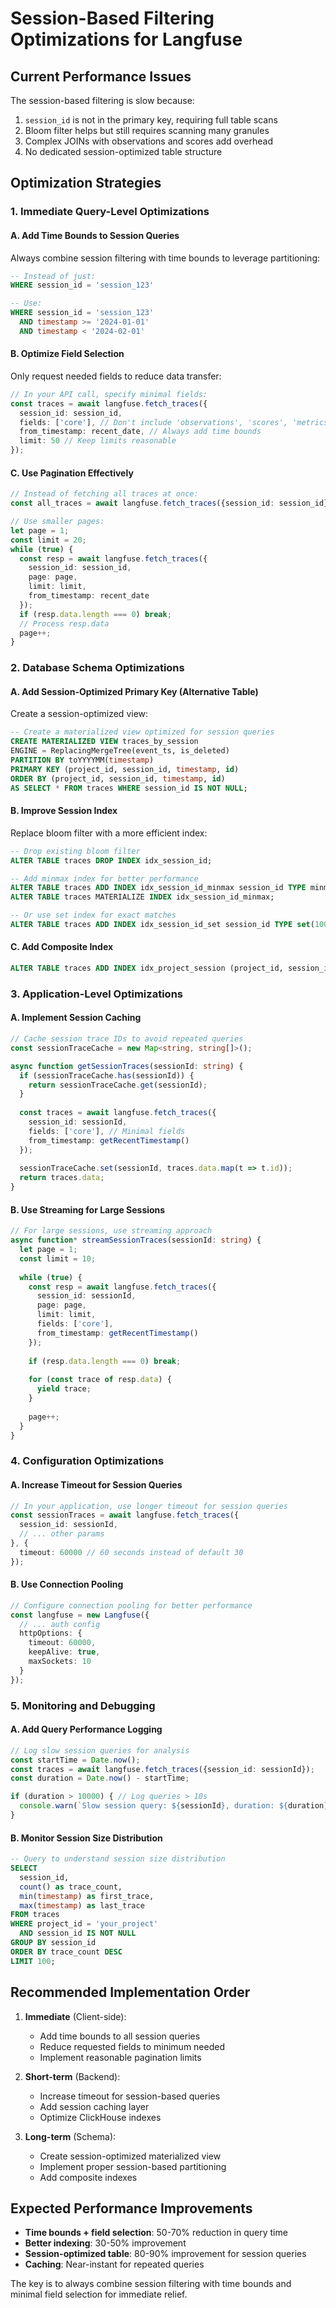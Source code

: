 # Session-Based Filtering Optimizations for Langfuse

## Current Performance Issues

The session-based filtering is slow because:
1. `session_id` is not in the primary key, requiring full table scans
2. Bloom filter helps but still requires scanning many granules
3. Complex JOINs with observations and scores add overhead
4. No dedicated session-optimized table structure

## Optimization Strategies

### 1. Immediate Query-Level Optimizations

#### A. Add Time Bounds to Session Queries
Always combine session filtering with time bounds to leverage partitioning:

```sql
-- Instead of just:
WHERE session_id = 'session_123'

-- Use:
WHERE session_id = 'session_123' 
  AND timestamp >= '2024-01-01' 
  AND timestamp < '2024-02-01'
```

#### B. Optimize Field Selection
Only request needed fields to reduce data transfer:

```typescript
// In your API call, specify minimal fields:
const traces = await langfuse.fetch_traces({
  session_id: session_id,
  fields: ['core'], // Don't include 'observations', 'scores', 'metrics' unless needed
  from_timestamp: recent_date, // Always add time bounds
  limit: 50 // Keep limits reasonable
});
```

#### C. Use Pagination Effectively
```typescript
// Instead of fetching all traces at once:
const all_traces = await langfuse.fetch_traces({session_id: session_id});

// Use smaller pages:
let page = 1;
const limit = 20;
while (true) {
  const resp = await langfuse.fetch_traces({
    session_id: session_id,
    page: page,
    limit: limit,
    from_timestamp: recent_date
  });
  if (resp.data.length === 0) break;
  // Process resp.data
  page++;
}
```

### 2. Database Schema Optimizations

#### A. Add Session-Optimized Primary Key (Alternative Table)
Create a session-optimized view:

```sql
-- Create a materialized view optimized for session queries
CREATE MATERIALIZED VIEW traces_by_session
ENGINE = ReplacingMergeTree(event_ts, is_deleted)
PARTITION BY toYYYYMM(timestamp)
PRIMARY KEY (project_id, session_id, timestamp, id)
ORDER BY (project_id, session_id, timestamp, id)
AS SELECT * FROM traces WHERE session_id IS NOT NULL;
```

#### B. Improve Session Index
Replace bloom filter with a more efficient index:

```sql
-- Drop existing bloom filter
ALTER TABLE traces DROP INDEX idx_session_id;

-- Add minmax index for better performance
ALTER TABLE traces ADD INDEX idx_session_id_minmax session_id TYPE minmax GRANULARITY 1;
ALTER TABLE traces MATERIALIZE INDEX idx_session_id_minmax;

-- Or use set index for exact matches
ALTER TABLE traces ADD INDEX idx_session_id_set session_id TYPE set(1000) GRANULARITY 1;
```

#### C. Add Composite Index
```sql
ALTER TABLE traces ADD INDEX idx_project_session (project_id, session_id) TYPE bloom_filter() GRANULARITY 1;
```

### 3. Application-Level Optimizations

#### A. Implement Session Caching
```typescript
// Cache session trace IDs to avoid repeated queries
const sessionTraceCache = new Map<string, string[]>();

async function getSessionTraces(sessionId: string) {
  if (sessionTraceCache.has(sessionId)) {
    return sessionTraceCache.get(sessionId);
  }
  
  const traces = await langfuse.fetch_traces({
    session_id: sessionId,
    fields: ['core'], // Minimal fields
    from_timestamp: getRecentTimestamp()
  });
  
  sessionTraceCache.set(sessionId, traces.data.map(t => t.id));
  return traces.data;
}
```

#### B. Use Streaming for Large Sessions
```typescript
// For large sessions, use streaming approach
async function* streamSessionTraces(sessionId: string) {
  let page = 1;
  const limit = 10;
  
  while (true) {
    const resp = await langfuse.fetch_traces({
      session_id: sessionId,
      page: page,
      limit: limit,
      fields: ['core'],
      from_timestamp: getRecentTimestamp()
    });
    
    if (resp.data.length === 0) break;
    
    for (const trace of resp.data) {
      yield trace;
    }
    
    page++;
  }
}
```

### 4. Configuration Optimizations

#### A. Increase Timeout for Session Queries
```typescript
// In your application, use longer timeout for session queries
const sessionTraces = await langfuse.fetch_traces({
  session_id: sessionId,
  // ... other params
}, {
  timeout: 60000 // 60 seconds instead of default 30
});
```

#### B. Use Connection Pooling
```typescript
// Configure connection pooling for better performance
const langfuse = new Langfuse({
  // ... auth config
  httpOptions: {
    timeout: 60000,
    keepAlive: true,
    maxSockets: 10
  }
});
```

### 5. Monitoring and Debugging

#### A. Add Query Performance Logging
```typescript
// Log slow session queries for analysis
const startTime = Date.now();
const traces = await langfuse.fetch_traces({session_id: sessionId});
const duration = Date.now() - startTime;

if (duration > 10000) { // Log queries > 10s
  console.warn(`Slow session query: ${sessionId}, duration: ${duration}ms`);
}
```

#### B. Monitor Session Size Distribution
```sql
-- Query to understand session size distribution
SELECT 
  session_id,
  count() as trace_count,
  min(timestamp) as first_trace,
  max(timestamp) as last_trace
FROM traces 
WHERE project_id = 'your_project' 
  AND session_id IS NOT NULL
GROUP BY session_id
ORDER BY trace_count DESC
LIMIT 100;
```

## Recommended Implementation Order

1. **Immediate** (Client-side):
   - Add time bounds to all session queries
   - Reduce requested fields to minimum needed
   - Implement reasonable pagination limits

2. **Short-term** (Backend):
   - Increase timeout for session-based queries
   - Add session caching layer
   - Optimize ClickHouse indexes

3. **Long-term** (Schema):
   - Create session-optimized materialized view
   - Implement proper session-based partitioning
   - Add composite indexes

## Expected Performance Improvements

- **Time bounds + field selection**: 50-70% reduction in query time
- **Better indexing**: 30-50% improvement
- **Session-optimized table**: 80-90% improvement for session queries
- **Caching**: Near-instant for repeated queries

The key is to always combine session filtering with time bounds and minimal field selection for immediate relief.